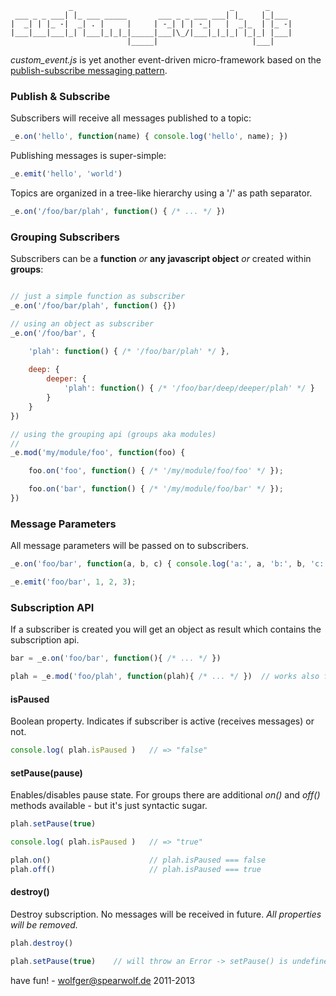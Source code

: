 ```text
             _                                   _       _     
 ___ _ _ ___| |_ ___ _____       ___ _ _ ___ ___| |_    |_|___ 
|  _| | |_ -|  _| . |     |     | -_| | | -_|   |  _|_  | |_ -|
|___|___|___|_| |___|_|_|_|_____|___|\_/|___|_|_|_| |_|_| |___|
                          |_____|                     |___|    
```

*custom_event.js* is yet another event-driven micro-framework
based on the [publish-subscribe messaging pattern](http://en.wikipedia.org/wiki/Publish%E2%80%93subscribe_pattern).


### Publish & Subscribe

Subscribers will receive all messages published to a topic:

```javascript
_e.on('hello', function(name) { console.log('hello', name); })
```

Publishing messages is super-simple:

```javascript
_e.emit('hello', 'world')
```

Topics are organized in a tree-like hierarchy using a '/' as path separator.

```javascript
_e.on('/foo/bar/plah', function() { /* ... */ })
```


### Grouping Subscribers

Subscribers can be a __function__ _or_ __any javascript object__ _or_ created within __groups__:

```javascript

// just a simple function as subscriber
_e.on('/foo/bar/plah', function() {})

// using an object as subscriber
_e.on('/foo/bar', {

    'plah': function() { /* '/foo/bar/plah' */ },
    
    deep: {
        deeper: {
            'plah': function() { /* '/foo/bar/deep/deeper/plah' */ }
        }
    }
})

// using the grouping api (groups aka modules)
//
_e.mod('my/module/foo', function(foo) {

    foo.on('foo', function() { /* '/my/module/foo/foo' */ });

    foo.on('bar', function() { /* '/my/module/foo/bar' */ });
})

```


### Message Parameters

All message parameters will be passed on to subscribers.

```javascript
_e.on('foo/bar', function(a, b, c) { console.log('a:', a, 'b:', b, 'c:', c); })

_e.emit('foo/bar', 1, 2, 3);
```


### Subscription API

If a subscriber is created you will get an object as result
which contains the subscription api.

```javascript
bar = _e.on('foo/bar', function(){ /* ... */ })

plah = _e.mod('foo/plah', function(plah){ /* ... */ })  // works also for groups aka modules
```

#### isPaused

Boolean property. Indicates if subscriber is active (receives messages) or not.

```javascript
console.log( plah.isPaused )   // => "false"
```

#### setPause(pause)

Enables/disables pause state.
For groups there are additional _on()_ and _off()_ methods available -
but it's just syntactic sugar.

```javascript
plah.setPause(true)

console.log( plah.isPaused )   // => "true"

plah.on()                      // plah.isPaused === false
plah.off()                     // plah.isPaused === true
```

#### destroy()

Destroy subscription. No messages will be received in future. _All properties will be removed._

```javascript
plah.destroy()

plah.setPause(true)    // will throw an Error -> setPause() is undefined
```



have fun! -
wolfger@spearwolf.de
2011-2013
